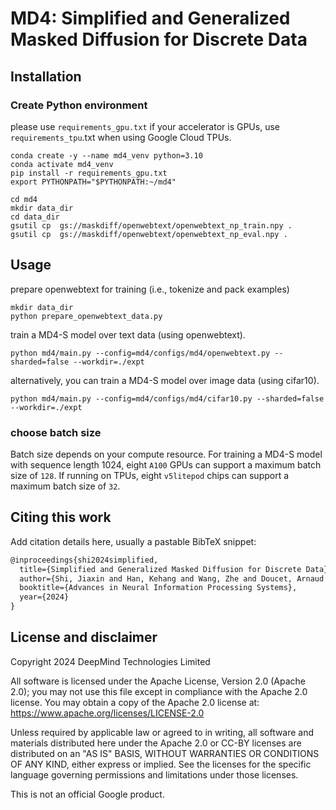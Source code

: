 # MD4: Simplified and Generalized Masked Diffusion for Discrete Data


## Installation

### Create Python environment

please use `requirements_gpu.txt` if your accelerator is GPUs, use
`requirements_tpu`.txt when using Google Cloud TPUs.

```
conda create -y --name md4_venv python=3.10
conda activate md4_venv
pip install -r requirements_gpu.txt
export PYTHONPATH="$PYTHONPATH:~/md4"
```

```
cd md4
mkdir data_dir
cd data_dir
gsutil cp  gs://maskdiff/openwebtext/openwebtext_np_train.npy .
gsutil cp  gs://maskdiff/openwebtext/openwebtext_np_eval.npy .
```

## Usage

prepare openwebtext for training (i.e., tokenize and pack examples)

```
mkdir data_dir
python prepare_openwebtext_data.py
```

train a MD4-S model over text data (using openwebtext).

```
python md4/main.py --config=md4/configs/md4/openwebtext.py --sharded=false --workdir=./expt
```

alternatively, you can train a MD4-S model over image data (using cifar10).

```
python md4/main.py --config=md4/configs/md4/cifar10.py --sharded=false --workdir=./expt
```

### choose batch size

Batch size depends on your compute resource. For training a MD4-S model with
sequence length 1024, eight `A100` GPUs can support a maximum batch size of
`128`. If running on TPUs, eight `v5litepod` chips can support a maximum batch
size of `32`.

## Citing this work

Add citation details here, usually a pastable BibTeX snippet:

```latex
@inproceedings{shi2024simplified,
  title={Simplified and Generalized Masked Diffusion for Discrete Data},
  author={Shi, Jiaxin and Han, Kehang and Wang, Zhe and Doucet, Arnaud and Titsias, Michalis K.},
  booktitle={Advances in Neural Information Processing Systems},
  year={2024}
}
```

## License and disclaimer

Copyright 2024 DeepMind Technologies Limited

All software is licensed under the Apache License, Version 2.0 (Apache 2.0);
you may not use this file except in compliance with the Apache 2.0 license.
You may obtain a copy of the Apache 2.0 license at:
https://www.apache.org/licenses/LICENSE-2.0

Unless required by applicable law or agreed to in writing, all software and
materials distributed here under the Apache 2.0 or CC-BY licenses are
distributed on an "AS IS" BASIS, WITHOUT WARRANTIES OR CONDITIONS OF ANY KIND,
either express or implied. See the licenses for the specific language governing
permissions and limitations under those licenses.

This is not an official Google product.
